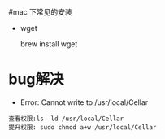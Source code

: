 
#mac 下常见的安装

* wget

   brew install wget 
# bug解决

* Error: Cannot write to /usr/local/Cellar


```
查看权限:ls -ld /usr/local/Cellar
提升权限: sudo chmod a+w /usr/local/Cellar
```


